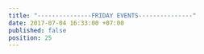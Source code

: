 ```yaml
---
title: "---------------FRIDAY EVENTS---------------"
date: 2017-07-04 16:33:00 +07:00
published: false
position: 25
---
```


